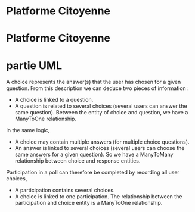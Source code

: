 # Platforme Citoyenne

# Platforme Citoyenne

# partie UML

A choice represents the answer(s) that the user has chosen for a given question. From this description we can deduce two pieces of information : 
- A choice is linked to a question.
- A question is related to several choices (several users can answer the same question).
Between the entity of choice and question, we have a ManyToOne relationship.

In the same logic,
- A choice may contain multiple answers (for multiple choice questions).
- An answer is linked to several choices (several users can choose the same answers for a given question).
So we have a ManyToMany relationship between choice and response entities.

Participation in a poll can therefore be completed by recording all user choices,
- A participation contains several choices.
- A choice is linked to one participation.
The relationship between the participation and choice entity is a ManyToOne relationship.


